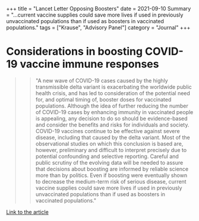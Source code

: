 +++
title = "Lancet Letter Opposing Boosters"
date = 2021-09-10
Summary = "...current vaccine supplies could save more lives if used in previously unvaccinated populations than if used as boosters in vaccinated populations."
tags = ["Krause", "Advisory Panel"]
category = "Journal"
+++

# Considerations in boosting COVID-19 vaccine immune responses

>> "A new wave of COVID-19 cases caused by the highly transmissible delta variant is exacerbating the worldwide public health crisis, and has led to consideration of the potential need for, and optimal timing of, booster doses for vaccinated populations. Although the idea of further reducing the number of COVID-19 cases by enhancing immunity in vaccinated people is appealing, any decision to do so should be evidence-based and consider the benefits and risks for individuals and society. COVID-19 vaccines continue to be effective against severe disease, including that caused by the delta variant. Most of the observational studies on which this conclusion is based are, however, preliminary and difficult to interpret precisely due to potential confounding and selective reporting. Careful and public scrutiny of the evolving data will be needed to assure that decisions about boosting are informed by reliable science more than by politics. Even if boosting were eventually shown to decrease the medium-term risk of serious disease, current vaccine supplies could save more lives if used in previously unvaccinated populations than if used as boosters in vaccinated populations."

[Link to the article](https://www.medrxiv.org/content/10.1101/2021.08.06.21261707v3)

